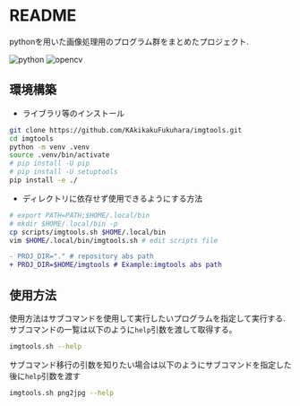 # README

pythonを用いた画像処理用のプログラム群をまとめたプロジェクト.

![python](https://img.shields.io/badge/python-3.8%7C3.9%7C3.10-brightgreen)
![opencv](https://img.shields.io/badge/opencv-4.7.0.72-blue)

## 環境構築

- ライブラリ等のインストール

```bash
git clone https://github.com/KAkikakuFukuhara/imgtools.git
cd imgtools
python -m venv .venv
source .venv/bin/activate
# pip install -U pip
# pip install -U setuptools
pip install -e ./
```

- ディレクトリに依存せず使用できるようにする方法

```bash
# export PATH=PATH;$HOME/.local/bin
# mkdir $HOME/.local/bin -p
cp scripts/imgtools.sh $HOME/.local/bin
vim $HOME/.local/bin/imgtools.sh # edit scripts file
```

```diff
- PROJ_DIR="." # repository abs path
+ PROJ_DIR=$HOME/imgtools # Example:imgtools abs path
```

## 使用方法

使用方法はサブコマンドを使用して実行したいプログラムを指定して実行する.
サブコマンドの一覧は以下のように`help`引数を渡して取得する。

```bash
imgtools.sh --help
```

サブコマンド移行の引数を知りたい場合は以下のようにサブコマンドを指定した後に`help`引数を渡す

```bash
imgtools.sh png2jpg --help
```




